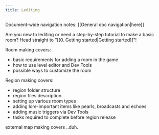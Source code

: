 ```yaml
---
title: Lediting
---
```

Document-wide navigation notes: [[General doc navigation|here]]

Are you new to lediting or need a step-by-step tutorial to make a basic room? Head straight to "[[0. Getting started|Getting started]]"!

Room making covers:
- basic requirements for adding a room in the game
- how to use level editor and Dev Tools
- possible ways to customize the room

Region making covers:
- region folder structure
- region files description
- setting up various room types
- adding lore-important items like pearls, broadcasts and echoes
- adding music triggers via Dev Tools
- tasks required to complete before region release

external map making covers ..duh.